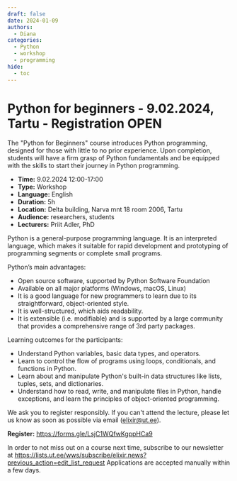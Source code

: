 ```yaml
---
draft: false
date: 2024-01-09
authors:
  - Diana
categories:
  - Python
  - workshop
  - programming
hide:
  - toc
---
```


# Python for beginners - 9.02.2024, Tartu - Registration OPEN

The "Python for Beginners" course introduces Python programming, designed for those with little to no prior experience. Upon completion, students will have a firm grasp of Python fundamentals and be equipped with the skills to start their journey in Python programming.

<!-- more -->

* __Time:__ 9.02.2024 12:00-17:00
* __Type:__ Workshop
* __Language:__ English
* __Duration:__ 5h
* __Location:__ Delta building, Narva mnt 18 room 2006, Tartu
* __Audience:__ researchers, students
* __Lecturers:__ Priit Adler, PhD

Python is a general-purpose programming language. It is an interpreted language, which makes it suitable for rapid development and prototyping of programming segments or complete small programs.

Python’s main advantages:

* Open source software, supported by Python Software Foundation
* Available on all major platforms (Windows, macOS, Linux)
* It is a good language for new programmers to learn due to its straightforward, object-oriented style.
* It is well-structured, which aids readability.
* It is extensible (i.e. modifiable) and is supported by a large community that provides a comprehensive range of 3rd party packages.

Learning outcomes for the participants:

* Understand Python variables, basic data types, and operators.
* Learn to control the flow of programs using loops, conditionals, and functions in Python.
* Learn about and manipulate Python's built-in data structures like lists, tuples, sets, and dictionaries.
* Understand how to read, write, and manipulate files in Python, handle exceptions, and learn the principles of object-oriented programming.

We ask you to register responsibly. If you can't attend the lecture, please let us know as soon as possible via email (elixir@ut.ee).

__Register:__ https://forms.gle/LsjC1WQfwKgppHCa9

In order to not miss out on a course next time, subscribe to our newsletter at  https://lists.ut.ee/wws/subscribe/elixir.news?previous_action=edit_list_request
Applications are accepted manually within a few days. 
